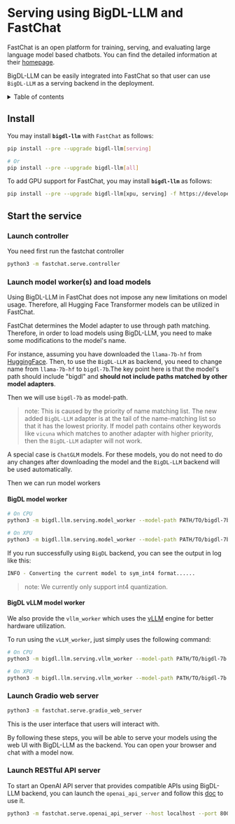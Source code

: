 # Serving using BigDL-LLM and FastChat

FastChat is an open platform for training, serving, and evaluating large language model based chatbots. You can find the detailed information at their [homepage](https://github.com/lm-sys/FastChat).

BigDL-LLM can be easily integrated into FastChat so that user can use `BigDL-LLM` as a serving backend in the deployment.

<details>
<summary>Table of contents</summary>

- [Install](#install)
- [Start the service](#start-the-service)
  - [Launch controller](#launch-controller)
  - [Launch model worker(s) and load models](#launch-model-workers-and-load-models)
    - [BigDL model worker](#bigdl-model-worker)
    - [BigDL vLLM model worker](#vllm-model-worker)
  - [Launch Gradio web server](#launch-gradio-web-server)
  - [Launch RESTful API server](#launch-restful-api-server)

</details>

## Install

You may install **`bigdl-llm`** with `FastChat` as follows:

```bash
pip install --pre --upgrade bigdl-llm[serving]

# Or
pip install --pre --upgrade bigdl-llm[all]
```

To add GPU support for FastChat, you may install **`bigdl-llm`** as follows:

```bash
pip install --pre --upgrade bigdl-llm[xpu, serving] -f https://developer.intel.com/ipex-whl-stable-xpu

```

## Start the service

### Launch controller

You need first run the fastchat controller

```bash
python3 -m fastchat.serve.controller
```

### Launch model worker(s) and load models

Using BigDL-LLM in FastChat does not impose any new limitations on model usage. Therefore, all Hugging Face Transformer models can be utilized in FastChat.

FastChat determines the Model adapter to use through path matching. Therefore, in order to load models using BigDL-LLM, you need to make some modifications to the model's name.

For instance, assuming you have downloaded the `llama-7b-hf` from [HuggingFace](https://huggingface.co/decapoda-research/llama-7b-hf).  Then, to use the `BigDL-LLM` as backend, you need to change name from `llama-7b-hf` to `bigdl-7b`.The key point here is that the model's path should include "bigdl" and **should not include paths matched by other model adapters**.

Then we will use `bigdl-7b` as model-path.

> note: This is caused by the priority of name matching list. The new added `BigDL-LLM` adapter is at the tail of the name-matching list so that it has the lowest priority. If model path contains other keywords like `vicuna` which matches to another adapter with higher priority, then the `BigDL-LLM` adapter will not work.

A special case is `ChatGLM` models. For these models, you do not need to do any changes after downloading the model and the `BigDL-LLM` backend will be used automatically.

Then we can run model workers

#### BigDL model worker

```bash
# On CPU
python3 -m bigdl.llm.serving.model_worker --model-path PATH/TO/bigdl-7b --device cpu

# On XPU
python3 -m bigdl.llm.serving.model_worker --model-path PATH/TO/bigdl-7b --device xpu
```

If you run successfully using `BigDL` backend, you can see the output in log like this:

```bash
INFO - Converting the current model to sym_int4 format......
```

> note: We currently only support int4 quantization.

#### BigDL vLLM model worker

We also provide the `vllm_worker` which uses the [vLLM](https://github.com/intel-analytics/BigDL/tree/main/python/llm/example/CPU/vLLM-Serving) engine for better hardware utilization.

To run using the `vLLM_worker`, just simply uses the following command:

```bash
# On CPU
python3 -m bigdl.llm.serving.vllm_worker --model-path PATH/TO/bigdl-7b --device cpu

# On XPU
python3 -m bigdl.llm.serving.vllm_worker --model-path PATH/TO/bigdl-7b --device xpu
```

### Launch Gradio web server

```bash
python3 -m fastchat.serve.gradio_web_server
```

This is the user interface that users will interact with.

By following these steps, you will be able to serve your models using the web UI with BigDL-LLM as the backend. You can open your browser and chat with a model now.

### Launch RESTful API server

To start an OpenAI API server that provides compatible APIs using BigDL-LLM backend, you can launch the `openai_api_server` and follow this [doc](https://github.com/lm-sys/FastChat/blob/main/docs/openai_api.md) to use it.

```bash
python3 -m fastchat.serve.openai_api_server --host localhost --port 8000
```
